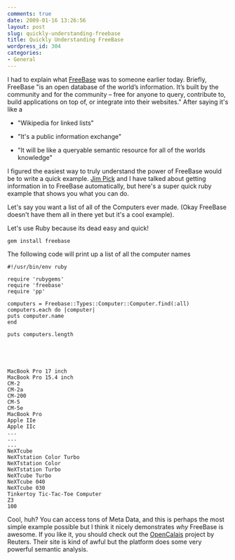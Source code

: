 ```yaml
---
comments: true
date: 2009-01-16 13:26:56
layout: post
slug: quickly-understanding-freebase
title: Quickly Understanding FreeBase
wordpress_id: 304
categories:
- General
---
```


I had to explain what [FreeBase](http://freebase.com) was to someone earlier today. Briefly, FreeBase "is an open database of the world’s information. It’s built by the community and for the community – free for anyone to query, contribute to, build applications on top of, or integrate into their websites." After saying it's like a 




  * "Wikipedia for linked lists"


  * "It's a public information exchange"


  * "It will be like a queryable semantic resource for all of the worlds knowledge"



I figured the easiest way to truly understand the power of FreeBase would be to write a quick example. [Jim Pick](http://jimpick.com) and I have talked about getting information in to FreeBase automatically, but here's a super quick ruby example that shows you what you can do.

Let's say you want a list of all of the Computers ever made. (Okay FreeBase doesn't have them all in there yet but it's a cool example).

Let's use Ruby because its dead easy and quick!


    
    gem install freebase



The following code will print up a list of all the computer names


    
    #!/usr/bin/env ruby
    
    require 'rubygems'
    require 'freebase'
    require 'pp'
    
    computers = Freebase::Types::Computer::Computer.find(:all)
    computers.each do |computer|
    puts computer.name
    end
    
    puts computers.length




    
    MacBook Pro 17 inch
    MacBook Pro 15.4 inch
    CM-2
    CM-2a
    CM-200
    CM-5
    CM-5e
    MacBook Pro
    Apple IIe
    Apple IIc
    ...
    ...
    ...
    NeXTcube
    NeXTstation Color Turbo
    NeXTstation Color
    NeXTstation Turbo
    NeXTcube Turbo
    NeXTcube 040
    NeXTcube 030
    Tinkertoy Tic-Tac-Toe Computer
    Z3
    100



Cool, huh? You can access tons of Meta Data, and this is perhaps the most simple example possible but I think it nicely demonstrates _why_ FreeBase is awesome. If you like it, you should check out the [OpenCalais](http://www.opencalais.com/) project by Reuters. Their site is kind of awful but the platform does some very powerful semantic analysis.


